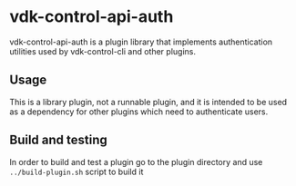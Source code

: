 # vdk-control-api-auth

vdk-control-api-auth is a plugin library that implements authentication
utilities used by vdk-control-cli and other plugins.

## Usage

This is a library plugin, not a runnable plugin, and it is intended to be
used as a dependency for other plugins which need to authenticate users.

## Build and testing

In order to build and test a plugin go to the plugin directory and use `../build-plugin.sh` script to build it
